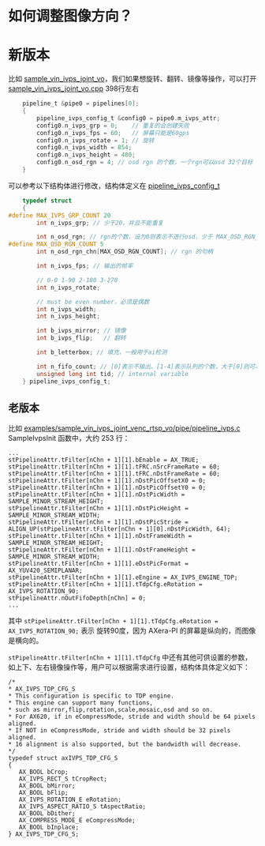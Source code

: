 # 如何调整图像方向？

# 新版本

比如 [sample_vin_ivps_joint_vo](../examples/sample_vin_ivps_joint_vo)，我们如果想旋转、翻转、镜像等操作，可以打开 [sample_vin_ivps_joint_vo.cpp](../examples/sample_vin_ivps_joint_vo/sample_vin_ivps_joint_vo.cpp#L398) 398行左右

```C
    pipeline_t &pipe0 = pipelines[0];
    {
        pipeline_ivps_config_t &config0 = pipe0.m_ivps_attr;
        config0.n_ivps_grp = 0;    // 重复的会创建失败
        config0.n_ivps_fps = 60;   // 屏幕只能是60gps
        config0.n_ivps_rotate = 1; // 旋转
        config0.n_ivps_width = 854;
        config0.n_ivps_height = 480;
        config0.n_osd_rgn = 4; // osd rgn 的个数，一个rgn可以osd 32个目标
    }
```
可以参考以下结构体进行修改，结构体定义在 [pipeline_ivps_config_t](../examples/common/common_pipeline.h#L67)
```C
    typedef struct
    {
#define MAX_IVPS_GRP_COUNT 20
        int n_ivps_grp; // 少于20，并且不能重复

        int n_osd_rgn; // rgn的个数，设为0则表示不进行osd，少于 MAX_OSD_RGN_COUNT 个，每一个rgn可以绘制32个目标
#define MAX_OSD_RGN_COUNT 5
        int n_osd_rgn_chn[MAX_OSD_RGN_COUNT]; // rgn 的句柄

        int n_ivps_fps; // 输出的帧率

        // 0-0 1-90 2-180 3-270
        int n_ivps_rotate;

        // must be even number，必须是偶数
        int n_ivps_width;
        int n_ivps_height;

        int b_ivps_mirror; // 镜像
        int b_ivps_flip;   // 翻转

        int b_letterbox; // 填充，一般用于ai检测

        int n_fifo_count; // [0]表示不输出，[1-4]表示队列的个数，大于[0]则可以在调用回调输出图像
        unsigned long int tid; // internal variable
    } pipeline_ivps_config_t;
```

## 老版本

比如 [examples/sample_vin_ivps_joint_venc_rtsp_vo/pipe/pipeline_ivps.c](../examples/sample_vin_ivps_joint_venc_rtsp_vo/pipe/pipeline_ivps.c) SampleIvpsInit 函数中，大约 253 行：
```
...
stPipelineAttr.tFilter[nChn + 1][1].bEnable = AX_TRUE;
stPipelineAttr.tFilter[nChn + 1][1].tFRC.nSrcFrameRate = 60;
stPipelineAttr.tFilter[nChn + 1][1].tFRC.nDstFrameRate = 60;
stPipelineAttr.tFilter[nChn + 1][1].nDstPicOffsetX0 = 0;
stPipelineAttr.tFilter[nChn + 1][1].nDstPicOffsetY0 = 0;
stPipelineAttr.tFilter[nChn + 1][1].nDstPicWidth = SAMPLE_MINOR_STREAM_HEIGHT;
stPipelineAttr.tFilter[nChn + 1][1].nDstPicHeight = SAMPLE_MINOR_STREAM_WIDTH;
stPipelineAttr.tFilter[nChn + 1][1].nDstPicStride = ALIGN_UP(stPipelineAttr.tFilter[nChn + 1][0].nDstPicWidth, 64);
stPipelineAttr.tFilter[nChn + 1][1].nDstFrameWidth = SAMPLE_MINOR_STREAM_HEIGHT;
stPipelineAttr.tFilter[nChn + 1][1].nDstFrameHeight = SAMPLE_MINOR_STREAM_WIDTH;
stPipelineAttr.tFilter[nChn + 1][1].eDstPicFormat = AX_YUV420_SEMIPLANAR;
stPipelineAttr.tFilter[nChn + 1][1].eEngine = AX_IVPS_ENGINE_TDP;
stPipelineAttr.tFilter[nChn + 1][1].tTdpCfg.eRotation = AX_IVPS_ROTATION_90;
stPipelineAttr.nOutFifoDepth[nChn] = 0;
...
```
其中 ```stPipelineAttr.tFilter[nChn + 1][1].tTdpCfg.eRotation = AX_IVPS_ROTATION_90;``` 表示 旋转90度，因为 AXera-PI 的屏幕是纵向的，而图像是横向的。

 ```stPipelineAttr.tFilter[nChn + 1][1].tTdpCfg``` 中还有其他可供设置的参数，如上下、左右镜像操作等，用户可以根据需求进行设置，结构体具体定义如下：
 ```
 /*
 * AX_IVPS_TDP_CFG_S
 * This configuration is specific to TDP engine.
 * This engine can support many functions,
 * such as mirror,flip,rotation,scale,mosaic,osd and so on.
 * For AX620, if in eCompressMode, stride and width should be 64 pixels aligned.
 * If NOT in eCompressMode, stride and width should be 32 pixels aligned.
 * 16 alignment is also supported, but the bandwidth will decrease.
 */
typedef struct axIVPS_TDP_CFG_S
{
    AX_BOOL bCrop;
    AX_IVPS_RECT_S tCropRect;
    AX_BOOL bMirror;
    AX_BOOL bFlip;
    AX_IVPS_ROTATION_E eRotation;
    AX_IVPS_ASPECT_RATIO_S tAspectRatio;
    AX_BOOL bDither;
    AX_COMPRESS_MODE_E eCompressMode;
    AX_BOOL bInplace;
} AX_IVPS_TDP_CFG_S;
 ```


